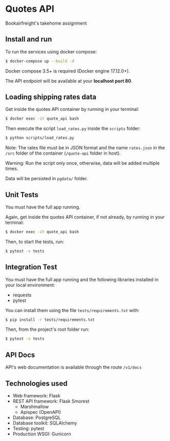 # Quotes API
Bookairfreight's takehome assignment

## Install and run

To run the services using docker compose:

```bash
$ docker-compose up --build -d
```

Docker compose 3.5+ is required (Docker engine 17.12.0+).

The API endpoint will be available at your **localhost port 80**.

## Loading shipping rates data
Get inside the quotes API container by running in your terminal:

```bash
$ docker exec -it quote_api bash
```
Then execute the script `load_rates.py` inside the `scripts` folder:

```bash
$ python scripts/load_rates.py
```

Note: The rates file must be in JSON format and the name `rates.json` in the `/src` folder of the container (`/quote-api` folder in host).

Warning: Run the script only once, otherwise, data will be added multiple times.

Data will be persisted in `pgdata/` folder.

## Unit Tests
You must have the full app running.

Again, get inside the quotes API container, if not already, by running in your terminal:

```bash
$ docker exec -it quote_api bash
```

Then, to start the tests, run:

```bash
$ pytest -v tests
```

## Integration Test
You must have the full app running and the following libraries installed in your local environment:
- requests
- pytest

You can install them using the file `tests/requirements.txt` with:

```bash
$ pip install -r tests/requirements.txt
```

Then, from the project's root folder run:
```bash
$ pytest -v tests
```

## API Docs
API's web documentation is available through the route `/v1/docs`

## Technologies used
* Web framework: Flask
* REST API framework: Flask Smorest
    * Marshmallow
    * Apispec (OpenAPI)
* Database: PostgreSQL
* Database toolkit: SQLAlchemy
* Testing: pytest
* Production WSGI: Gunicorn